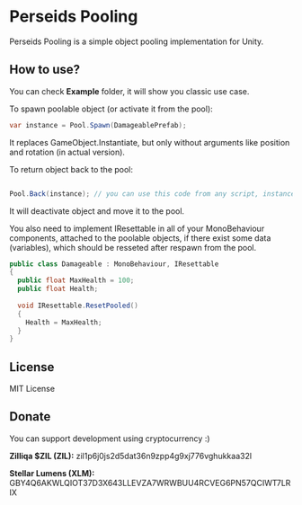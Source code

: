 # Perseids Pooling
Perseids Pooling is a simple object pooling implementation for Unity.

## How to use?
You can check **Example** folder, it will show you classic use case. 

To spawn poolable object (or activate it from the pool):
```cs
var instance = Pool.Spawn(DamageablePrefab);
```

It replaces GameObject.Instantiate, but only without arguments like position and rotation (in actual version).

To return object back to the pool:
```cs

Pool.Back(instance); // you can use this code from any script, instance here is gameObject link, so it can be also Pool.Back(gameObject) etc.
```

It will deactivate object and move it to the pool.

You also need to implement IResettable in all of your MonoBehaviour components, attached to the poolable objects, if there exist some data (variables), which should be resseted after respawn from the pool.

```cs
public class Damageable : MonoBehaviour, IResettable
{
  public float MaxHealth = 100;
  public float Health;
        
  void IResettable.ResetPooled()
  {
    Health = MaxHealth;
  }
}
```

## License
MIT License

## Donate
You can support development using cryptocurrency :)

**Zilliqa $ZIL (ZIL):** zil1p6j0js2d5dat36n9zpp4g9xj776vghukkaa32l

**Stellar Lumens (XLM):** GBY4Q6AKWLQIOT37D3X643LLEVZA7WRWBUU4RCVEG6PN57QCIWT7LRIX

